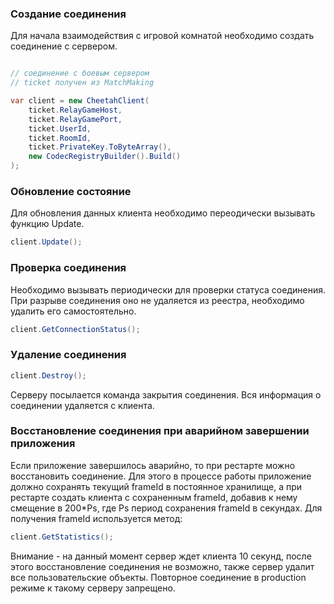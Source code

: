 ### Создание соединения

Для начала взаимодействия с игровой комнатой необходимо создать соединение с сервером.

```csharp 

// соединение с боевым сервером
// ticket получен из MatchMaking

var client = new CheetahClient(
    ticket.RelayGameHost,
    ticket.RelayGamePort,
    ticket.UserId,
    ticket.RoomId,
    ticket.PrivateKey.ToByteArray(),
    new CodecRegistryBuilder().Build()
);    
```
### Обновление состояние

Для обновления данных клиента необходимо переодически вызывать функцию Update.
```csharp
client.Update();
```


### Проверка соединения
Необходимо вызывать периодически для проверки статуса соединения. При разрыве соединения оно не удаляется из реестра,
необходимо удалить его самостоятельно.

```csharp
client.GetConnectionStatus();
```

### Удаление соединения

```csharp
client.Destroy();
```
Серверу посылается команда закрытия соединения. Вся информация о соединении удаляется с клиента.

### Восстановление соединения при аварийном завершении приложения

Если приложение завершилось аварийно, то при рестарте можно восстановить соединение.
Для этого в процессе работы приложение должно сохранять текущий frameId в постоянное
хранилище, а при рестарте создать клиента с сохраненным frameId, добавив к нему смещение
в 200*Ps, где Ps период сохранения frameId в секундах.
Для получения frameId используется метод:

```c#
client.GetStatistics();
```

Внимание - на данный момент сервер ждет клиента 10 секунд, после этого восстановление
соединения не возможно, также сервер удалит все пользовательские объекты.
Повторное соединение в production режиме к такому серверу запрещено.



